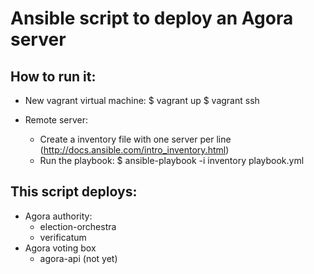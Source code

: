 # Ansible script to deploy an Agora server

## How to run it:

 * New vagrant virtual machine:
 $ vagrant up
 $ vagrant ssh

 * Remote server:
    * Create a inventory file with one server per line
      (http://docs.ansible.com/intro_inventory.html)
    * Run the playbook:
    $ ansible-playbook -i inventory playbook.yml

## This script deploys:

 * Agora authority:
   * election-orchestra
   * verificatum
 * Agora voting box
   * agora-api (not yet)
